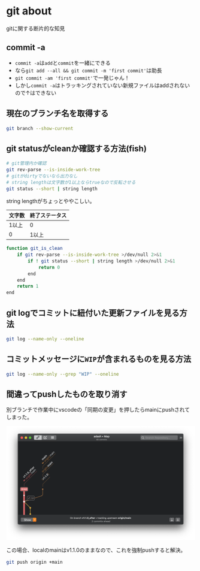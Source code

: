 # git about

gitに関する断片的な知見

## commit -a

- `commit -a`は`add`と`commit`を一緒にできる
- なら`git add --all && git commit -m 'first commit'`は助長
- `git commit -am 'first commit'`で一発じゃん！
- しかし`commit -a`はトラッキングされていない新規ファイルはaddされないので↑はできない

## 現在のブランチ名を取得する

```bash
git branch --show-current
```

## git statusがcleanか確認する方法(fish)

```bash
# git管理内か確認
git rev-parse --is-inside-work-tree
# gitがdirtyでないなら出力なし
# string lengthは文字数が1以上ならtrueなので反転させる
git status --short | string length
```

string lengthがちょっとややこしい。

| 文字数 | 終了ステータス |
|:-------|:----------|
| 1以上  | 0         |
| 0      | 1以上     |

```bash
function git_is_clean
    if git rev-parse --is-inside-work-tree >/dev/null 2>&1
        if ! git status --short | string length >/dev/null 2>&1
            return 0
        end
    end
    return 1
end
```

## git logでコミットに紐付いた更新ファイルを見る方法

```bash
git log --name-only --oneline
```

## コミットメッセージに`WIP`が含まれるものを見る方法

```bash
git log --name-only --grep "WIP" --oneline
```

## 間違ってpushしたものを取り消す

別ブランチで作業中にvscodeの「同期の変更」を押したらmainにpushされてしまった。

![gitup](/images/about/2022-01-03-00-42-44.png)

この場合、localのmainはv1.1.0のままなので、これを強制pushすると解決。

```bash
git push origin +main
```
